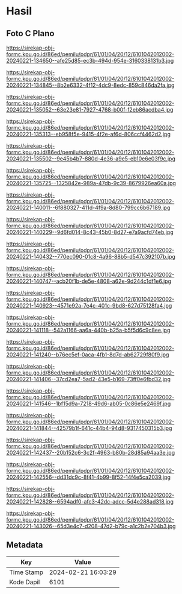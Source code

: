 # Hasil

## Foto C Plano

https://sirekap-obj-formc.kpu.go.id/86ed/pemilu/pdpr/61/01/04/20/12/6101042012002-20240221-134650--afe25d85-ec3b-494d-954e-3160338131b3.jpg

https://sirekap-obj-formc.kpu.go.id/86ed/pemilu/pdpr/61/01/04/20/12/6101042012002-20240221-134845--8b2e6332-4f12-4dc9-8edc-859c846da2fa.jpg

https://sirekap-obj-formc.kpu.go.id/86ed/pemilu/pdpr/61/01/04/20/12/6101042012002-20240221-135052--63e23e81-7927-4768-b00f-f2eb86acdba4.jpg

https://sirekap-obj-formc.kpu.go.id/86ed/pemilu/pdpr/61/01/04/20/12/6101042012002-20240221-135313--eb958f5e-9415-4f2e-af6d-806ccf4462d2.jpg

https://sirekap-obj-formc.kpu.go.id/86ed/pemilu/pdpr/61/01/04/20/12/6101042012002-20240221-135502--9e45b4b7-880d-4e36-a9e5-eb10e6e03f9c.jpg

https://sirekap-obj-formc.kpu.go.id/86ed/pemilu/pdpr/61/01/04/20/12/6101042012002-20240221-135725--1325842e-989a-47db-9c39-8679926ea60a.jpg

https://sirekap-obj-formc.kpu.go.id/86ed/pemilu/pdpr/61/01/04/20/12/6101042012002-20240221-140011--6f880327-411d-4f9a-8d80-799cc6b67189.jpg

https://sirekap-obj-formc.kpu.go.id/86ed/pemilu/pdpr/61/01/04/20/12/6101042012002-20240221-140229--9d6fd014-8c43-45b0-8d27-e7a9acfd74eb.jpg

https://sirekap-obj-formc.kpu.go.id/86ed/pemilu/pdpr/61/01/04/20/12/6101042012002-20240221-140432--770ec090-01c8-4a96-88b5-d547c392107b.jpg

https://sirekap-obj-formc.kpu.go.id/86ed/pemilu/pdpr/61/01/04/20/12/6101042012002-20240221-140747--acb20f1b-de5e-4808-a62e-9d244c1df1e6.jpg

https://sirekap-obj-formc.kpu.go.id/86ed/pemilu/pdpr/61/01/04/20/12/6101042012002-20240221-140923--4571e92a-7e4c-401c-9bd8-627d75128fa4.jpg

https://sirekap-obj-formc.kpu.go.id/86ed/pemilu/pdpr/61/01/04/20/12/6101042012002-20240221-141118--542a1166-aa6a-440b-b25a-b5f5d6c9c8ee.jpg

https://sirekap-obj-formc.kpu.go.id/86ed/pemilu/pdpr/61/01/04/20/12/6101042012002-20240221-141240--b76ec5ef-0aca-4fb1-8d7d-ab62729f80f9.jpg

https://sirekap-obj-formc.kpu.go.id/86ed/pemilu/pdpr/61/01/04/20/12/6101042012002-20240221-141406--37cd2ea7-5ad2-43e5-b169-73ff0e6fbd32.jpg

https://sirekap-obj-formc.kpu.go.id/86ed/pemilu/pdpr/61/01/04/20/12/6101042012002-20240221-141546--1bf15d9a-7218-49d6-ab05-0c86e5e2469f.jpg

https://sirekap-obj-formc.kpu.go.id/86ed/pemilu/pdpr/61/01/04/20/12/6101042012002-20240221-141844--42579b1f-641c-44b4-94d8-9317450315b3.jpg

https://sirekap-obj-formc.kpu.go.id/86ed/pemilu/pdpr/61/01/04/20/12/6101042012002-20240221-142437--20b152c6-3c2f-4963-b80b-28d85a94aa3e.jpg

https://sirekap-obj-formc.kpu.go.id/86ed/pemilu/pdpr/61/01/04/20/12/6101042012002-20240221-142556--dd31dc9c-8f41-4b99-8f52-14f4e5ca2039.jpg

https://sirekap-obj-formc.kpu.go.id/86ed/pemilu/pdpr/61/01/04/20/12/6101042012002-20240221-142828--6594adf0-afc3-42dc-adcc-5d4e288ad318.jpg

https://sirekap-obj-formc.kpu.go.id/86ed/pemilu/pdpr/61/01/04/20/12/6101042012002-20240221-143026--65d3e4c7-d208-47d2-b79c-a1c2b2e704b3.jpg


## Metadata

| Key        | Value               |
| ---------- | ------------------- |
| Time Stamp | 2024-02-21 16:03:29 |
| Kode Dapil | 6101                |



